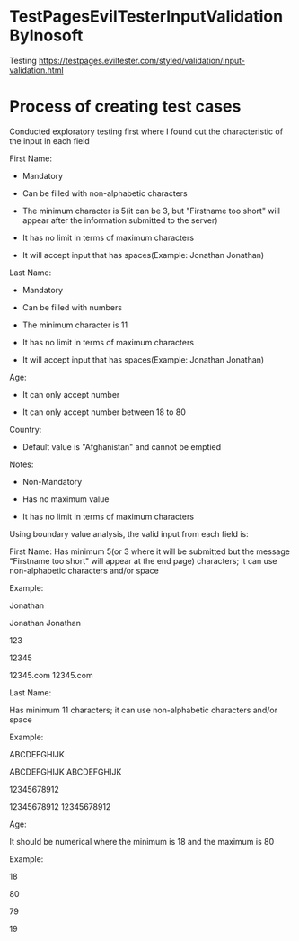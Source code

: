 # TestPagesEvilTesterInputValidationByInosoft

Testing https://testpages.eviltester.com/styled/validation/input-validation.html

# Process of creating test cases
Conducted exploratory testing first where I found out the characteristic of the input in each field

First Name:

- Mandatory

- Can be filled with non-alphabetic characters

- The minimum character is 5(it can be 3, but "Firstname too short" will appear after the information submitted to the server)

- It has no limit in terms of maximum characters

- It will accept input that has spaces(Example: Jonathan Jonathan)

Last Name:

- Mandatory

- Can be filled with numbers

- The minimum character is 11

- It has no limit in terms of maximum characters

- It will accept input that has spaces(Example: Jonathan Jonathan)

Age:

- It can only accept number

- It can only accept number between 18 to 80

Country:

- Default value is  "Afghanistan" and cannot be emptied

Notes:

- Non-Mandatory

- Has no maximum value 

- It has no limit in terms of maximum characters

Using boundary value analysis, the valid input from each field is:

First Name:
Has minimum 5(or 3 where it will be submitted but the message "Firstname too short" will appear at the end page) characters; it can use non-alphabetic characters and/or space

Example:

Jonathan

Jonathan Jonathan

123

12345

12345.com 12345.com

Last Name:

Has minimum 11 characters; it can use non-alphabetic characters and/or space

Example:

ABCDEFGHIJK

ABCDEFGHIJK ABCDEFGHIJK

12345678912

12345678912 12345678912

Age:

It should be numerical where the minimum is 18 and the maximum is 80

Example:

18

80

79

19
